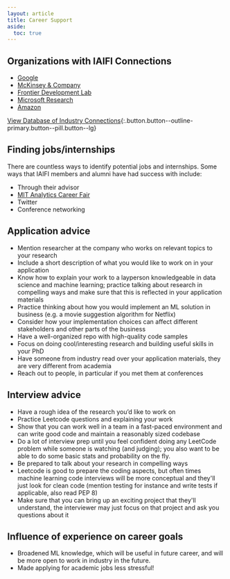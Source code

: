 ```yaml
---
layout: article
title: Career Support
aside:
  toc: true
---
```



## Organizations with IAIFI Connections

* [Google](https://careers.google.com)
* [McKinsey & Company](https://www.mckinsey.com/careers/search-jobs)
* [Frontier Development Lab](https://frontierdevelopmentlab.org)
* [Microsoft Research](https://www.microsoft.com/en-us/research/careers/)
* [Amazon](https://hiring.amazon.com/#/)

[View Database of Industry Connections](https://docs.google.com/spreadsheets/d/1j0KPXDCjGV8uboDOJeEJ1Rvk4W5X97jqgML2MxwBCw4/edit?usp=sharing){:.button.button--outline-primary.button--pill.button--lg}

## Finding jobs/internships

There are countless ways to identify potential jobs and internships. Some ways that IAIFI members and alumni have had success with include:
* Through their advisor
* [MIT Analytics Career Fair](https://www.analyticsfair.mit.edu/)
* Twitter
* Conference networking

## Application advice

* Mention researcher at the company who works on relevant topics to your research
* Include a short description of what you would like to work on in your application
* Know how to explain your work to a layperson knowledgeable in data science and machine learning; practice talking about research in compelling ways and make sure that this is reflected in your application materials
* Practice thinking about how you would implement an ML solution in business (e.g. a movie suggestion algorithm for Netflix)
* Consider how your implementation choices can affect different stakeholders and other parts of the business
* Have a well-organized repo with high-quality code samples
* Focus on doing cool/interesting research and building useful skills in your PhD
* Have someone from industry read over your application materials, they are very different from academia
* Reach out to people, in particular if you met them at conferences

## Interview advice

* Have a rough idea of the research you’d like to work on
* Practice Leetcode questions and explaining your work
* Show that you can work well in a team in a fast-paced environment and can write good code and maintain a reasonably sized codebase
* Do a lot of interview prep until you feel confident doing any LeetCode problem while someone is watching (and judging); you also want to be able to do some basic stats and probability on the fly. 
* Be prepared to talk about your research in compelling ways
* Leetcode is good to prepare the coding aspects, but often times machine learning code interviews will be more conceptual and they'll just look for clean code (mention testing for instance and write tests if applicable, also read PEP 8) 
* Make sure that you can bring up an exciting project that they'll understand, the interviewer may just focus on that project and ask you questions about it

## Influence of experience on career goals

* Broadened ML knowledge, which will be useful in future career, and will be more open to work in industry in the future. 
* Made applying for academic jobs less stressful!
